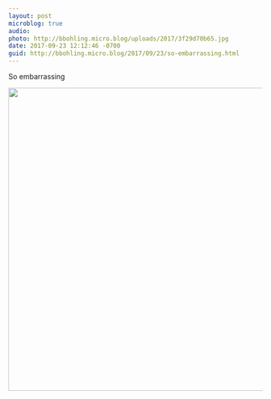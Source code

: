 ```yaml
---
layout: post
microblog: true
audio: 
photo: http://bbohling.micro.blog/uploads/2017/3f29d70b65.jpg
date: 2017-09-23 12:12:46 -0700
guid: http://bbohling.micro.blog/2017/09/23/so-embarrassing.html
---
```

So embarrassing 

<img src="http://bbohling.micro.blog/uploads/2017/3f29d70b65.jpg" width="600" height="599" />
